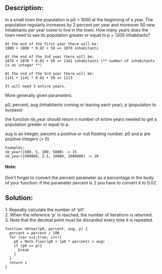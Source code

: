 ## Description:

In a small town the population is p0 = 1000 at the beginning of a year. The population regularly increases by 2 percent per year and moreover 50 new inhabitants per year come to live in the town. How many years does the town need to see its population greater or equal to p = 1200 inhabitants?

```
At the end of the first year there will be: 
1000 + 1000 * 0.02 + 50 => 1070 inhabitants

At the end of the 2nd year there will be: 
1070 + 1070 * 0.02 + 50 => 1141 inhabitants (** number of inhabitants is an integer **)

At the end of the 3rd year there will be:
1141 + 1141 * 0.02 + 50 => 1213

It will need 3 entire years.
```

More generally given parameters:

p0, percent, aug (inhabitants coming or leaving each year), p (population to surpass)

the function nb\_year should return n number of entire years needed to get a population greater or equal to p.

aug is an integer, percent a positive or null floating number, p0 and p are positive integers (> 0)

```
Examples:
nb_year(1500, 5, 100, 5000) -> 15
nb_year(1500000, 2.5, 10000, 2000000) -> 10
```

#### Note:

Don't forget to convert the percent parameter as a percentage in the body of your function: if the parameter percent is 2 you have to convert it to 0.02.

## Solution:

1\. Repeatly calculate the number of 'p0'.  
2\. When the reference 'p' is reached, the number of iterations is returned.  
3\. Note that the decimal point must be discarded every time it is repeated.

```
function nbYear(p0, percent, aug, p) {
  percent = percent / 100
  for (var i=1;true; i++){
    p0 = Math.floor(p0 + (p0 * percent) + aug)
    if (p0 >= p){
      break
    } 
  }
  return i
}
```